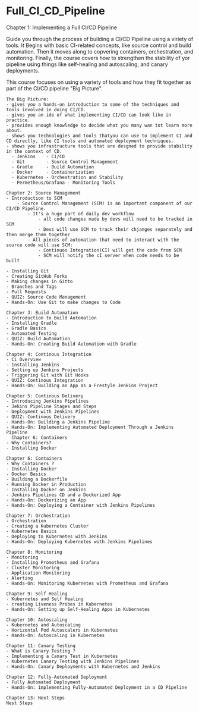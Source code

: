 # Full_CI_CD_Pipeline
Chapter 1: Implementing a Full CI/CD Pipeline

Guide you through the process of building a CI/CD Pipeline using a viriety of tools.  It Begins with basic CI-related concepts, like source control and build automation. Then it moves along to copvering containers,
orchestration, and monitoring.  Finally, the course covers how to strengthen the stability of yor pipeline
using things like self-healing and autoscaling, and canary deployments. 

This course focuses on using a variety of tools and how they fit together as part of the CI/CD pipeline "Big Picture".
```
The Big Picture: 
- gives you a hands-on introduction to some of the techniques and tools involved in doing CI/CD.
- gives you an ide of what implementing CI/CD can look like in practice.
- provides enough knowledge to decide what you many wan tot learn more about. 
- shows you technologies and tools thatyou can use to implement CI and CD directly, like CI tools and automated deployment techniques. 
- shows you infrastructure tools that are desgned to provide stability in the context of CD.
  - Jenkins    - CI/CD
  - Git        - Source Control Management
  - Gradle     - Build Automation
  - Docker     - Containerization
  - Kubernetes - Orchestration and Stability 
  - Permetheus/Grafana - Monitoring Tools
```
```
Chapter 2: Source Management 
- Introduction to SCM
    - Source Control Management (SCM) is an important component of our CI/CD Pipeline. 
        - It's a huge part of daily dev workflow
            - all code changes made by devs will need to be tracked in SCM
            - Devs will use SCM to track their chjanges separately and then merge them together
        - All pieces of automation that need to interact with the source code will use SCM:
            - Continuos Integration(CI) will get the code from SCM
            - SCM will notify the cI server when code needs to be built

- Installing Git
- Creating GitHub Forks
- Making changes in Gitto
- Branches and Tags
- Pull Requests
- QUIZ: Source Code Management 
- Hands-On: Use Git to make changes to Code
```
```
Chapter 3: Build Automation
- Introduction to Build Automation
- Installing Gradle 
- Gradle Basics
- Automated Testing 
- QUIZ: Build Automation
- Hands-On: Creating Build Automation with Gradle
```
```
Chapter 4: Continous Integration
- Ci Overview
- Installing Jenkins
- Setting up Jenkins Projects
- Triggering Git with Git Hooks
- QUIZ: Continous Integration
- Hands-On: Building an App as a Frestyle Jenkins Project
```
```
Chapter 5: Continous Delivery
- Introducing Jenkins Pipelines
- Jekins Pipeline Stages and Steps
- Deployment with Jenkins Pipelines
- QUIZ: Continous Delivery
- Hands-On: Building a Jenkins Pipeline
- Hands-On: Implementing Automated Deployment Through a Jenkins Pipeline
  Chapter 6: Containers
- Why Containers?
- Installing Docker
```
```
Chapter 6: Containers
- Why Containers ?
- Installing Docker
- Docker Basics
- Building a Dockerfile
- Running Docker in Production
- Installing Docker on Jenkins
- Jenkins Pipelines CD and a Dockerized App
- Hands-On: Dockerizing an App
- Hands-On: Deploying a Container with Jenkins Pipelines
```
```
Chapter 7: Orchestration
- Orchestration
- Creating a Kubernetes Cluster
- Kubernetes Basics
- Deploying to Kubernetes with Jenkins
- Hands-On: Deploying Kubernetes with Jenkins Pipelines
```
```
Chapter 8: Monitoring 
- Monitoring
- Installing Prometheus and Grafana
- Cluster Monitoring
- Application Monitoring
- Alerting
- Hands-On: Monitoring Kubernetes with Prometheus and Grafana
```
```
Chapter 9: Self Healing
- Kubernetes and Self Healing
- creating Liveness Probes in Kubernetes
- Hands-On: Setting up Self-Healing Apps in Kubernetes
```
```
Chapter 10: Autoscaling
- Kubernetes and Autoscaling 
- Horizontal Pod Autoscalers in Kubernetes
- Hands-On: Autoscaling in Kubernetes
```
```
Chapter 11: Canary Testing 
- What is Canary Testing ?
- Implementing a Canary Test in Kubernetes
- Kubernetes Canary Testing with Jenkins Pipelines 
- Hands-On: Canary Deployments with Kubernetes and Jenkins
```
```
Chapter 12: Fully-Automated Deployment 
- Fully Automated Deployment 
- Hands-On: implementing Fully-Automated Deployment in a CD Pipeline
```
```
Chapter 13: Next Steps
Nest Steps
```
```
```
